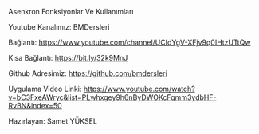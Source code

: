 Asenkron Fonksiyonlar Ve Kullanımları

Youtube Kanalımız: BMDersleri

Bağlantı: https://www.youtube.com/channel/UCIdYgV-XFjv9q0IHtzUTtQw

Kısa Bağlantı: https://bit.ly/32k9MnJ

Github Adresimiz: https://github.com/bmdersleri

Uygulama Video Linki: https://www.youtube.com/watch?v=bC3FxeAWryc&list=PLwhxgey9h6nByDWOKcFqmm3ydbHF-RvBN&index=50

Hazırlayan: Samet YÜKSEL
